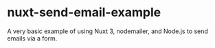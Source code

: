 # nuxt-send-email-example
A very basic example of using Nuxt 3, nodemailer, and Node.js to send emails via a form.
